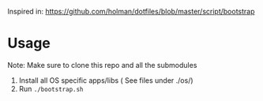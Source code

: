 Inspired in: https://github.com/holman/dotfiles/blob/master/script/bootstrap


# Usage

Note: Make sure to clone this repo and all the submodules

1. Install all OS specific apps/libs ( See files under ./os/)
2. Run `./bootstrap.sh`


